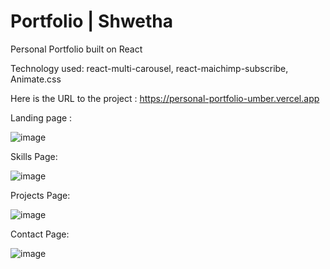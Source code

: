# Portfolio | Shwetha

Personal Portfolio built on React

Technology used: react-multi-carousel, react-maichimp-subscribe, Animate.css

Here is the URL to the project :  https://personal-portfolio-umber.vercel.app

Landing page : 

![image](https://user-images.githubusercontent.com/107784718/180937178-dd2b4969-2f3b-403c-bff8-33c8d74d3afa.png)


Skills Page:

![image](https://user-images.githubusercontent.com/107784718/180937500-70a1e11a-e134-40e3-a6f3-f91a6a9edb95.png)

Projects Page:

![image](https://user-images.githubusercontent.com/107784718/180937875-7b3c1a33-59db-42cb-b801-84d840c9cc1e.png)

Contact Page:

![image](https://user-images.githubusercontent.com/107784718/180937945-06716ef4-3108-47d3-b0d6-16be3db74e0a.png)
